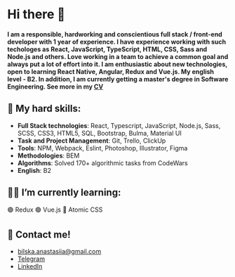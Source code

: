 # Hi there 👋

#### I am a responsible, hardworking and conscientious full stack / front-end developer with 1 year of experience. I have experience working with such techologes as React, JavaScript, TypeScript, HTML, CSS, Sass and Node.js and others. Love working in a team to achieve a common goal and always put a lot of effort into it. I am enthusiastic about new technologies, open to learning React Native, Angular, Redux and Vue.js. My english level - B2. In addition, I am currently getting a master's degree in Software Engineering. See more in my [CV](https://drive.google.com/file/d/1j8_fj0rm_lU9KjFOMZNbyT633_MKU4Hp/view?usp=sharing)

## :gem: My hard skills:
- **Full Stack technologies**: React, Typescript, JavaScript, Node.js, Sass, SCSS, CSS3, HTML5, SQL, Bootstrap, Bulma, Material UI
- **Task and Project Management**: Git, Trello, ClickUp
- **Tools**: NPM, Webpack, Eslint, Photoshop, Illustrator, Figma
- **Methodologies**: BEM
- **Algorithms**: Solved 170+ algorithmic tasks from CodeWars
- **English**: B2

## :woman_technologist: I’m currently learning:
:purple_circle: Redux
:green_circle: Vue.js
:large_blue_circle: Atomic CSS

## :incoming_envelope: Contact me!
- bilska.anastasiia@gmail.com
- [Telegram](https://t.me/AnastasiiaBilska)
- [LinkedIn](https://www.linkedin.com/in/anastasiia-bilska-08214a225/)

<!--
**anastasiia-bilska/anastasiia-bilska** is a ✨ _special_ ✨ repository because its `README.md` (this file) appears on your GitHub profile.

Here are some ideas to get you started:

- 🔭 I’m currently working on ...
- 🌱 I’m currently learning ...
- 👯 I’m looking to collaborate on ...
- 🤔 I’m looking for help with ...
- 💬 Ask me about ...
- 📫 How to reach me: ...
- 😄 Pronouns: ...
- ⚡ Fun fact: ...
-->

